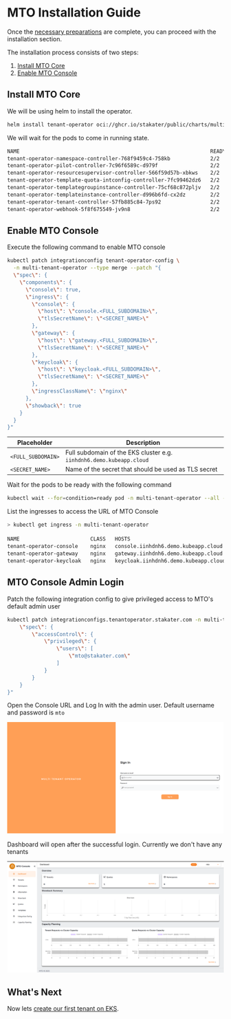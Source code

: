 # MTO Installation Guide

Once the [necessary preparations](./preparation.md) are complete, you can proceed with the installation section.

The installation process consists of two steps:

1. [Install MTO Core](#install-mto-core)
1. [Enable MTO Console](#enable-mto-console)

## Install MTO Core

We will be using helm to install the operator.

```bash
helm install tenant-operator oci://ghcr.io/stakater/public/charts/multi-tenant-operator --version 1.1.0 --namespace multi-tenant-operator --create-namespace
```

We will wait for the pods to come in running state.

```bash
NAME                                                              READY   STATUS    RESTARTS   AGE
tenant-operator-namespace-controller-768f9459c4-758kb             2/2     Running   0          5m
tenant-operator-pilot-controller-7c96f6589c-d979f                 2/2     Running   0          5m
tenant-operator-resourcesupervisor-controller-566f59d57b-xbkws    2/2     Running   0          5m
tenant-operator-template-quota-intconfig-controller-7fc99462dz6   2/2     Running   0          5m
tenant-operator-templategroupinstance-controller-75cf68c872pljv   2/2     Running   0          5m
tenant-operator-templateinstance-controller-d996b6fd-cx2dz        2/2     Running   0          5m
tenant-operator-tenant-controller-57fb885c84-7ps92                2/2     Running   0          5m
tenant-operator-webhook-5f8f675549-jv9n8                          2/2     Running   0          5m
```

## Enable MTO Console

Execute the following command to enable MTO console

```bash
kubectl patch integrationconfig tenant-operator-config \
  -n multi-tenant-operator --type merge --patch "{
  \"spec\": {
    \"components\": {
      \"console\": true,
      \"ingress\": {
        \"console\": {
          \"host\": \"console.<FULL_SUBDOMAIN>\",
          \"tlsSecretName\": \"<SECRET_NAME>\"
        },
        \"gateway\": {
          \"host\": \"gateway.<FULL_SUBDOMAIN>\",
          \"tlsSecretName\": \"<SECRET_NAME>\"
        },
        \"keycloak\": {
          \"host\": \"keycloak.<FULL_SUBDOMAIN>\",
          \"tlsSecretName\": \"<SECRET_NAME>\"
        },
        \"ingressClassName\": \"nginx\"
      },
      \"showback\": true
    }
  }
}"
```

Placeholder         | Description
------------        |------------
`<FULL_SUBDOMAIN>`  | Full subdomain of the EKS cluster e.g. `iinhdnh6.demo.kubeapp.cloud`
`<SECRET_NAME>`     | Name of the secret that should be used as TLS secret

Wait for the pods to be ready with the following command

```bash
kubectl wait --for=condition=ready pod -n multi-tenant-operator --all --timeout=300s
```

List the ingresses to access the URL of MTO Console

```bash
> kubectl get ingress -n multi-tenant-operator

NAME                       CLASS   HOSTS                                  ADDRESS                                                                          PORTS     AGE
tenant-operator-console    nginx   console.iinhdnh6.demo.kubeapp.cloud    ae51c179026a94c90952fc50d5d91b52-a4446376b6415dcb.elb.eu-north-1.amazonaws.com   80, 443   23m
tenant-operator-gateway    nginx   gateway.iinhdnh6.demo.kubeapp.cloud    ae51c179026a94c90952fc50d5d91b52-a4446376b6415dcb.elb.eu-north-1.amazonaws.com   80, 443   23m
tenant-operator-keycloak   nginx   keycloak.iinhdnh6.demo.kubeapp.cloud   ae51c179026a94c90952fc50d5d91b52-a4446376b6415dcb.elb.eu-north-1.amazonaws.com   80, 443   24m

```

## MTO Console Admin Login

Patch the following integration config to give privileged access to MTO's default admin user

```bash
kubectl patch integrationconfigs.tenantoperator.stakater.com -n multi-tenant-operator tenant-operator-config --type=merge --patch "{
    \"spec\": {
        \"accessControl\": {
            \"privileged\": {
                \"users\": [
                    \"mto@stakater.com\"
                ]
            }
        }
    }
}"
```

Open the Console URL and Log In with the admin user. Default username and password is `mto`

![MTO Console Login Page](../../images/mto-console-login.png)

Dashboard will open after the successful login. Currently we don't have any tenants

![MTO Console Dashboard](../../images/mto-console-dashboard-0-tenants.png)

<!-- TODO login as admin in the console? and show some content? No tenants are created until this point so no content yet-->
<!-- TODO nothing needs to be done in the mto keycloak? No -->

## What's Next

Now lets [create our first tenant on EKS](./validation.md).
